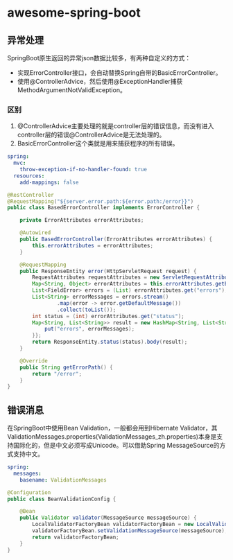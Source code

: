 # awesome-spring-boot

## 异常处理

SpringBoot原生返回的异常json数据比较多，有两种自定义的方式：

* 实现ErrorController接口，会自动替换Spring自带的BasicErrorController。
* 使用@ControllerAdvice，然后使用@ExceptionHandler捕获MethodArgumentNotValidException。

### 区别

1. @ControllerAdvice主要处理的就是controller层的错误信息，而没有进入controller层的错误@ControllerAdvice是无法处理的。
2. BasicErrorController这个类就是用来捕获程序的所有错误。

```yml
spring:
  mvc:
    throw-exception-if-no-handler-found: true
  resources:
    add-mappings: false
```

```java
@RestController
@RequestMapping("${server.error.path:${error.path:/error}}")
public class BasedErrorController implements ErrorController {

    private ErrorAttributes errorAttributes;

    @Autowired
    public BasedErrorController(ErrorAttributes errorAttributes) {
        this.errorAttributes = errorAttributes;
    }

    @RequestMapping
    public ResponseEntity error(HttpServletRequest request) {
        RequestAttributes requestAttributes = new ServletRequestAttributes(request);
        Map<String, Object> errorAttributes = this.errorAttributes.getErrorAttributes(requestAttributes, false);
        List<FieldError> errors = (List) errorAttributes.get("errors");
        List<String> errorMessages = errors.stream()
                .map(error -> error.getDefaultMessage())
                .collect(toList());
        int status = (int) errorAttributes.get("status");
        Map<String, List<String>> result = new HashMap<String, List<String>>() {{
            put("errors", errorMessages);
        }};
        return ResponseEntity.status(status).body(result);
    }

    @Override
    public String getErrorPath() {
        return "/error";
    }
}
```

## 错误消息

在SpringBoot中使用Bean Validation，一般都会用到Hibernate Validator，其ValidationMessages.properties(ValidationMessages_zh.properties)本身是支持国际化的，但是中文必须写成Unicode。可以借助Spring MessageSource的方式支持中文。

```yml
spring:
  messages:
    basename: ValidationMessages
```

```java
@Configuration
public class BeanValidationConfig {

    @Bean
    public Validator validator(MessageSource messageSource) {
        LocalValidatorFactoryBean validatorFactoryBean = new LocalValidatorFactoryBean();
        validatorFactoryBean.setValidationMessageSource(messageSource);
        return validatorFactoryBean;
    }
}
```
